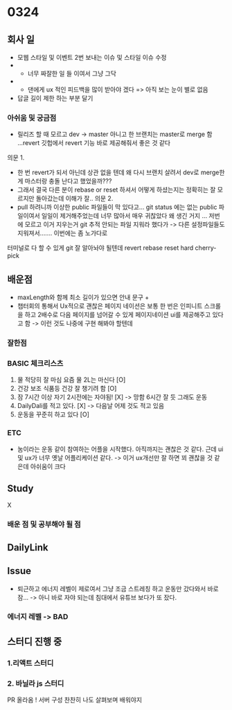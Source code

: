 # 0324

## 회사 일

- 모웹 스타일 및 이벤트 2번 보내는 이슈 및 스타일 이슈 수정 
- -  너무 짜잘한 일 들 이여서 그냥 그닥 
- -  댄에게 ux 적인 피드백을 많이 받아야 겠다 => 아직 보는 눈이 별로 없음
- 답글 길이  제한 하는 부분 달기 

### 아쉬움  및 궁금점

- 릴리즈 할 때 모르고 dev -> master 아니고 한 브랜치는 master로 merge 함 ...revert  깃헙에서 revert 기능 바로 제공해줘서 좋은 것 같다 

의문 1.
- 한 번 revert가 되서 아닌데 상관 없을 텐데 왜 다시 브랜치 살려서 dev로 merge한게 마스터랑 충돌 난다고 했었을까??? 
- 그래서 결국 다른 분이 rebase or reset 하셔서 어떻게 하셨는지는 정확히는 잘 모르지만 돌아갔는데 이해가 잘..
의문 2.
- pull 하려니까 이상한 public 파일들이 막 있다고... git status 에는 없는 public 파일이여서 일일이 제거해주었는데  너무 많아서 매우 귀찮았다 
왜 생긴 거지 ... 저번에 모르고 이거 지우는거 git 추적 안되는 파일 지워라 했다가 -> 다른 설정파일들도 지워져서....... 이번에는 좀 노가다로 

터미널로 다 할 수 있게 git 잘 알아놔야 될텐데 
revert 
rebase 
reset hard
cherry-pick 

## 배운점 

- maxLength와 함께 최소 길이가 있으면 안내 문구 + 
- 챕터회의 통해서 Ux적으로 괜찮은 페이지 네이션은 보통 한 번은 인피니트 스크롤을 하고 2배수로 다음 페이지를 넘어갈 수 있게 페이지네이션 ui를 제공해주고 있다고 함 -> 이런 것도 나중에 구현 해봐야 할텐데 

### 잘한점

### BASIC 체크리스츠

1. 물 적당히 잘 마심 요즘 물 2L는 마신다  [O]
2. 건강 보조 식품등 건강 잘 챙기려 함 [O]
3. 잠 7시간 이상 자기 2시전에는 자야됨! [X] ->  망함 6시간 잘 듯 그래도 운동 
4. DailyDali를 적고 있다. [X] -> 다음날 어제 것도 적고 있음 
5. 운동을 꾸준히 하고 있다 [O]

### ETC 

- 눔이라는 운동 같이 참여하는 어플을 시작했다. 아직까지는 괜찮은 것 같다. 근데 ui 및 ux가 너무 옛날 어플리케이션 같다. 
-> 이거 ux개선만 잘 하면 꾀 괜찮을 것 같은데 아쉬움이 크다 

## Study
X

### 배운 점 및 공부해야 될 점
## DailyLink
## Issue

- 퇴근하고 에너지 레벨이 제로여서 그냥 조금 스트레칭 하고 운동만 갔다와서 바로 잠... -> 아니 바로 자야 되는데 침대에서 유튜브 보다가 또 잤다.

### 에너지 레벨  -> BAD
## 스터디 진행 중 
### 1.리액트 스터디 
### 2. 바닐라 js 스터디 
PR 올라옴 !
서버 구성 찬찬히 나도 살펴보며 배워야지 





